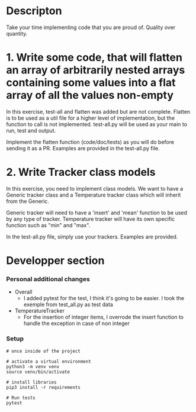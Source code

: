 # Descripton

Take your time implementing code that you are proud of. Quality over quantity.

# 1. Write some code, that will flatten an array of arbitrarily nested arrays containing some values into a flat array of all the values non-empty

In this exercise, test-all and flatten was added but are not complete. Flatten is to be used as a util file for a higher level of implementation, but the function to call is not implemented.
test-all.py will be used as your main to run, test and output.

Implement the flatten function (code/doc/tests) as you will do before sending it as a PR. Examples are provided in the test-all.py file.

# 2. Write Tracker class models

In this exercise, you need to implement class models. We want to have a Generic tracker class and a Temperature tracker class which will inherit from the Generic.

Generic tracker will need to have a 'insert' and 'mean' function to be used by any type of tracker.
Temperature tracker will have its own specific function such as "min" and "max".

In the test-all.py file, simply use your trackers. Examples are provided. 


# Developper section

### Personal additional changes

* Overall
  * I added pytest for the test, I think it's going to be easier. I took the exemple from test_all.py as test data
* TemperatureTracker
  * For the insertion of integer items, I overrode the insert function to handle the exception in case of non integer

### Setup
```
# once inside of the project

# activate a virtual environment
python3 -m venv venv
source venv/bin/activate

# install libraries
pip3 install -r requirements 

# Run tests
pytest 
```